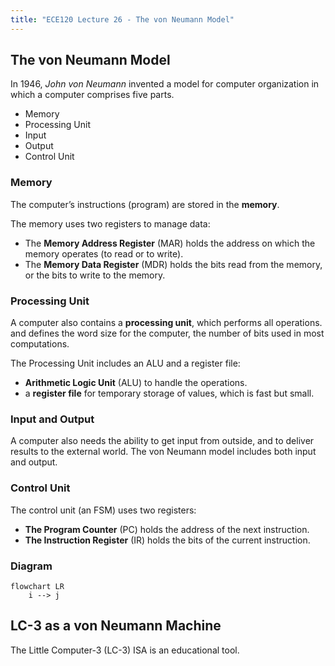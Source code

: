 ```yaml
---
title: "ECE120 Lecture 26 - The von Neumann Model"
---
```


## The von Neumann Model
In 1946, _John von Neumann_ invented a model for computer organization in which a computer comprises five parts.

- Memory
- Processing Unit
- Input
- Output
- Control Unit

### Memory
The computer’s instructions (program) are stored in the **memory**.

The memory uses two registers to manage data: 
- The **Memory Address Register** (MAR) holds the address on which the memory operates (to read or to write). 
- The **Memory Data Register** (MDR) holds the bits read from the memory, or the bits to write to the memory.

### Processing Unit
A computer also contains a **processing unit**, which performs all operations. and defines the word size for the computer, the number of bits used in most computations.

The Processing Unit includes an ALU and a register file:
- **Arithmetic Logic Unit** (ALU) to handle the operations.
- a **register file** for temporary storage of values, which is fast but small.

### Input and Output
A computer also needs the ability to get input from outside, and to deliver results to the external world. The von Neumann model includes both input and output.

### Control Unit
The control unit (an FSM) uses two registers: 
- **The Program Counter** (PC) holds the address of the next instruction. 
- **The Instruction Register** (IR) holds the bits of the current instruction.

### Diagram
```mermaid
flowchart LR
	i --> j
```

## LC-3 as a von Neumann Machine
The Little Computer-3 (LC-3) ISA is an educational tool.

